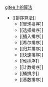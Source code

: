 [gitee上的算法](https://gitee.com/qiilee/web-interview/blob/master/content/js/%E7%AE%97%E6%B3%95.md)
- [[排序算法]]
	- [[冒泡排序]]
	- [[选择排序]]
	- [[插入排序]]
	- [[希尔排序]]
	- [[归并排序]]
	- [[快速排序]]
	- [[堆排序]]
	- [[计数排序]]
	- [[桶排序]]
	- [[基数排序]]